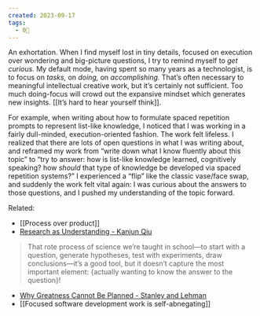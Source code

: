 ```yaml
---
created: 2023-09-17
tags:
  - 0🌲
---
```

An exhortation. When I find myself lost in tiny details, focused on execution over wondering and big-picture questions, I try to remind myself to _get curious._ My default mode, having spent so many years as a technologist, is to focus on _tasks,_ on _doing,_ on _accomplishing._ That’s often necessary to meaningful intellectual creative work, but it’s certainly not sufficient. Too much doing-focus will crowd out the expansive mindset which generates new insights. [[It’s hard to hear yourself think]].

For example, when writing about how to formulate spaced repetition prompts to represent list-like knowledge, I noticed that I was working in a fairly dull-minded, execution-oriented fashion. The work felt lifeless. I realized that there are lots of open questions in what I was writing about, and reframed my work from “write down what I know fluently about this topic” to “try to answer: how is list-like knowledge learned, cognitively speaking? how _should_ that type of knowledge be developed via spaced repetition systems?” I experienced a “flip” like the classic vase/face swap, and suddenly the work felt vital again: I was curious about the answers to those questions, and I pushed my understanding of the topic forward.

Related:

- [[Process over product]]
- [Research as Understanding - Kanjun Qiu](https://notes.andymatuschak.org/zDKZVL9Fr1NnDRsQD2B4EW1)

> That rote process of science we’re taught in school—to start with a question, generate hypotheses, test with experiments, draw conclusions—it’s a good tool, but it doesn’t capture the most important element: {actually wanting to know the answer to the question}!

- [Why Greatness Cannot Be Planned - Stanley and Lehman](https://notes.andymatuschak.org/zUVBM3NDu1efs6vkrUtqz2Z)
- [[Focused software development work is self-abnegating]]